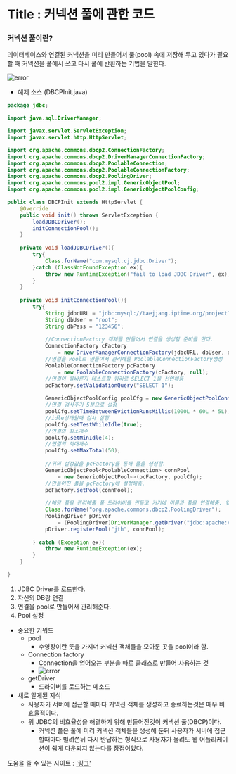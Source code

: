 # Title : 커넥션 풀에 관한 코드



### 커넥션 풀이란?

데이터베이스와 연결된 커넥션을 미리 만들어서 풀(pool) 속에 저장해 두고 있다가 필요할 때 커넥션을 풀에서 쓰고 다시 풀에 반환하는 기법을 말한다.

![error](https://t1.daumcdn.net/cfile/tistory/2629B3375492CD3E10) 



* 예제 소스 (DBCPInit.java)

~~~java
package jdbc;

import java.sql.DriverManager;

import javax.servlet.ServletException;
import javax.servlet.http.HttpServlet;

import org.apache.commons.dbcp2.ConnectionFactory;
import org.apache.commons.dbcp2.DriverManagerConnectionFactory;
import org.apache.commons.dbcp2.PoolableConnection;
import org.apache.commons.dbcp2.PoolableConnectionFactory;
import org.apache.commons.dbcp2.PoolingDriver;
import org.apache.commons.pool2.impl.GenericObjectPool;
import org.apache.commons.pool2.impl.GenericObjectPoolConfig;

public class DBCPInit extends HttpServlet {
	@Override
	public void init() throws ServletException {
		loadJDBCDriver();
		initConnectionPool();
	}
	
	private void loadJDBCDriver(){
		try{
			Class.forName("com.mysql.cj.jdbc.Driver");
		}catch (ClassNotFoundException ex){
			throw new RuntimeException("fail to load JDBC Driver", ex);
		}
	}
	
	private void initConnectionPool(){
		try{
			String jdbcURL = "jdbc:mysql://taejjang.iptime.org/project?useUnicode=true&characterEncoding=utf8&useSSL=false&serverTimezone=Asia/Seoul";
			String dbUser = "root";
			String dbPass = "123456";
			
			//ConnectionFactory 객체를 만들어서 연결을 생성할 준비를 한다.
			ConnectionFactory cFactory 
				= new DriverManagerConnectionFactory(jdbcURL, dbUser, dbPass);
			//연결을 Pool로 만들어서 관리해줄 PoolableConnectionFactory생성
			PoolableConnectionFactory pcFactory 
				= new PoolableConnectionFactory(cFactory, null);
			//연결이 올바른지 테스트할 쿼리로 SELECT 1을 선언해둠
			pcFactory.setValidationQuery("SELECT 1");
			
			GenericObjectPoolConfig poolCfg = new GenericObjectPoolConfig();
			//연결 검사주기 5분으로 설정
			poolCfg.setTimeBetweenEvictionRunsMillis(1000L * 60L * 5L);
			//idle상태일때 검사 실행
			poolCfg.setTestWhileIdle(true);
			//연결의 최소개수
			poolCfg.setMinIdle(4);
			//연결의 최대개수
			poolCfg.setMaxTotal(50);
			
			//위의 설정값을 pcFactory를 통해 풀을 생성함.
			GenericObjectPool<PoolableConnection> connPool 
				= new GenericObjectPool<>(pcFactory, poolCfg);
			//만들어진 풀을 pcFactory에 설정해줌.
			pcFactory.setPool(connPool);
			
			//해당 풀을 관리해줄 풀 드라이버를 만들고 거기에 이름과 풀을 연결해줌. 앞으로 jth 이란 이름을 DB풀에 접근 가능
			Class.forName("org.apache.commons.dbcp2.PoolingDriver");
			PoolingDriver pDriver 
				= (PoolingDriver)DriverManager.getDriver("jdbc:apache:commons:dbcp:");
			pDriver.registerPool("jth", connPool);
			
		} catch (Exception ex){
			throw new RuntimeException(ex);
		}
	}

}
~~~

1. JDBC Driver를 로드한다.
2. 자신의 DB랑 연결
3. 연결을 pool로 만들어서 관리해준다.
4. Pool 설정



* 중요한 키워드
  * pool
    * 수영장이란 뜻을 가지며 커넥션 객체들을 모아둔 곳을 pool이라 함.
  * Connection factory
    * Connection을 얻어오는 부분을 따로 클래스로 만들어 사용하는 것
    * ![error](http://cfs8.blog.daum.net/image/32/blog/2008/10/20/01/34/48fb6196b625b&filename=factory_jpg.JPG) 
  * getDriver
    * 드라이버를 로드하는 메소드<br> 
* 새로 알게된 지식
  * 사용자가 서버에 접근할 때마다 커넥션 객체를 생성하고 종료하는것은 매우 비효율적이다.
  * 위 JDBC의 비효율성을 해결하기 위해 만들어진것이 커넥션 풀(DBCP)이다.
    * 커넥션 풀은 풀에 미리 커넥션 객체들을 생성해 둔뒤 사용자가 서버에 접근할때마다 빌려쓴뒤 다시 반납하는 형식으로 사용자가 몰려도 웹 어플리케이션이 쉽게 다운되지 않는다를 장점이있다.



도움을 줄 수 있는 사이트 : ['링크'](http://devbox.tistory.com/entry/JSP-%EC%BB%A4%EB%84%A5%EC%85%98-%ED%92%80-1)
